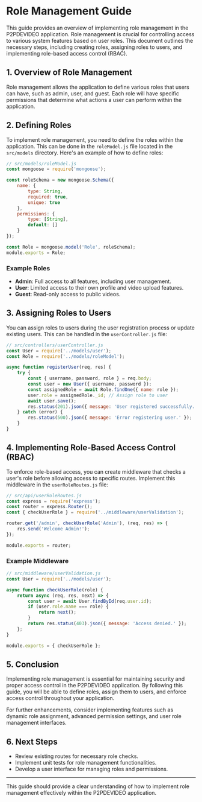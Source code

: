 # Role Management Guide

This guide provides an overview of implementing role management in the P2PDEVIDEO application. Role management is crucial for controlling access to various system features based on user roles. This document outlines the necessary steps, including creating roles, assigning roles to users, and implementing role-based access control (RBAC).

## 1. Overview of Role Management

Role management allows the application to define various roles that users can have, such as admin, user, and guest. Each role will have specific permissions that determine what actions a user can perform within the application.

## 2. Defining Roles

To implement role management, you need to define the roles within the application. This can be done in the `roleModel.js` file located in the `src/models` directory. Here's an example of how to define roles:

```javascript
// src/models/roleModel.js
const mongoose = require('mongoose');

const roleSchema = new mongoose.Schema({
    name: {
        type: String,
        required: true,
        unique: true
    },
    permissions: {
        type: [String],
        default: []
    }
});

const Role = mongoose.model('Role', roleSchema);
module.exports = Role;
```

### Example Roles
- **Admin**: Full access to all features, including user management.
- **User**: Limited access to their own profile and video upload features.
- **Guest**: Read-only access to public videos.

## 3. Assigning Roles to Users

You can assign roles to users during the user registration process or update existing users. This can be handled in the `userController.js` file:

```javascript
// src/controllers/userController.js
const User = require('../models/user');
const Role = require('../models/roleModel');

async function registerUser(req, res) {
    try {
        const { username, password, role } = req.body;
        const user = new User({ username, password });
        const assignedRole = await Role.findOne({ name: role });
        user.role = assignedRole._id; // Assign role to user
        await user.save();
        res.status(201).json({ message: 'User registered successfully.' });
    } catch (error) {
        res.status(500).json({ message: 'Error registering user.' });
    }
}
```

## 4. Implementing Role-Based Access Control (RBAC)

To enforce role-based access, you can create middleware that checks a user's role before allowing access to specific routes. Implement this middleware in the `userRoleRoutes.js` file:

```javascript
// src/api/userRoleRoutes.js
const express = require('express');
const router = express.Router();
const { checkUserRole } = require('../middleware/userValidation');

router.get('/admin', checkUserRole('Admin'), (req, res) => {
    res.send('Welcome Admin!');
});

module.exports = router;
```

### Example Middleware

```javascript
// src/middleware/userValidation.js
const User = require('../models/user');

async function checkUserRole(role) {
    return async (req, res, next) => {
        const user = await User.findById(req.user.id);
        if (user.role.name === role) {
            return next();
        }
        return res.status(403).json({ message: 'Access denied.' });
    };
}

module.exports = { checkUserRole };
```

## 5. Conclusion

Implementing role management is essential for maintaining security and proper access control in the P2PDEVIDEO application. By following this guide, you will be able to define roles, assign them to users, and enforce access control throughout your application.

For further enhancements, consider implementing features such as dynamic role assignment, advanced permission settings, and user role management interfaces.

## 6. Next Steps
- Review existing routes for necessary role checks.
- Implement unit tests for role management functionalities.
- Develop a user interface for managing roles and permissions.

---

This guide should provide a clear understanding of how to implement role management effectively within the P2PDEVIDEO application.